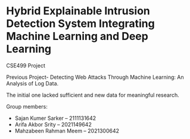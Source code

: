 # Hybrid Explainable Intrusion Detection System Integrating Machine Learning and Deep Learning

CSE499 Project

Previous Project- Detecting Web Attacks Through Machine Learning: An Analysis of Log Data.

The initial one lacked sufficient and new data for meaningful research.

Group members:
  - Sajan Kumer Sarker – 2111131642 
  - Arifa Akbor Srity – 2021149642 
  - Mahzabeen Rahman Meem – 2021300642 
